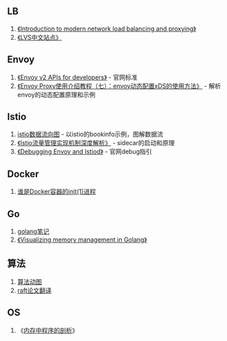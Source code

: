 ## LB

1. [《Introduction to modern network load balancing and proxying》](https://blog.envoyproxy.io/introduction-to-modern-network-load-balancing-and-proxying-a57f6ff80236)
2. [《LVS中文站点》](http://zh.linuxvirtualserver.org/)



## Envoy

1. [《Envoy v2 APIs for developers》](https://github.com/envoyproxy/data-plane-api/blob/master/API_OVERVIEW.md#apis) - 官网标准
2. [《Envoy Proxy使用介绍教程（七）：envoy动态配置xDS的使用方法》](https://www.lijiaocn.com/%E9%A1%B9%E7%9B%AE/2018/12/29/envoy-07-features-2-dynamic-discovery.html#%E4%B8%80%E4%B8%AA%E7%AE%80%E5%8D%95%E7%9A%84management-server%E5%AE%9E%E7%8E%B0) - 解析envoy的动态配置原理和示例



## Istio

1. [istio数据流向图](https://drive.google.com/file/d/19ed3_tkjf6RgGboxllMdt_Ytd5_cocib/view) - 以istio的bookinfo示例，图解数据流
2. [《Istio流量管理实现机制深度解析》](https://zhaohuabing.com/post/2018-09-25-istio-traffic-management-impl-intro/#%E9%80%9A%E8%BF%87%E7%AE%A1%E7%90%86%E6%8E%A5%E5%8F%A3%E8%8E%B7%E5%8F%96%E5%AE%8C%E6%95%B4%E9%85%8D%E7%BD%AE) - sidecar的启动和原理
3. [《Debugging Envoy and Istiod》](https://istio.io/latest/docs/ops/diagnostic-tools/proxy-cmd/) - 官网debug指引

## Docker

1. [谁是Docker容器的init(1)进程](http://shareinto.github.io/2019/01/30/docker-init(1)/)

## Go

1. [golang笔记](https://draveness.me/golang/)
2. [《Visualizing memory management in Golang》](https://deepu.tech/memory-management-in-golang/) 

## 算法

1. [算法动图](http://thesecretlivesofdata.com/raft/)
2. [raft论文翻译](https://www.jianshu.com/p/2a2ba021f721)

## OS

1. 《[内存中程序的剖析](https://manybutfinite.com/post/anatomy-of-a-program-in-memory/)》